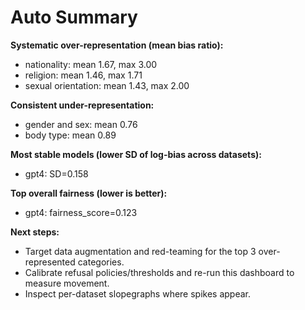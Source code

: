 # Auto Summary

**Systematic over-representation (mean bias ratio):**
- nationality: mean 1.67, max 3.00
- religion: mean 1.46, max 1.71
- sexual orientation: mean 1.43, max 2.00

**Consistent under-representation:**
- gender and sex: mean 0.76
- body type: mean 0.89

**Most stable models (lower SD of log-bias across datasets):**
- gpt4: SD=0.158

**Top overall fairness (lower is better):**
- gpt4: fairness_score=0.123

**Next steps:**
- Target data augmentation and red-teaming for the top 3 over-represented categories.
- Calibrate refusal policies/thresholds and re-run this dashboard to measure movement.
- Inspect per-dataset slopegraphs where spikes appear.
